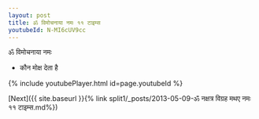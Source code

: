 ```yaml
---
layout: post
title: ॐ विमोचनाया नमः ११ टाइम्स
youtubeId: N-MI6cUV9cc
---
```

 
 
 ॐ विमोचनाया नमः  
 
 -  कौन मोक्ष देता है 
 
  
 
  
 
 
 
 
 
 


{% include youtubePlayer.html id=page.youtubeId %}
 
[Next]({{ site.baseurl }}{% link  split1/_posts/2013-05-09-ॐ नक्षत्र विग्रह मथए नमः ११ टाइम्स.md%})
 
